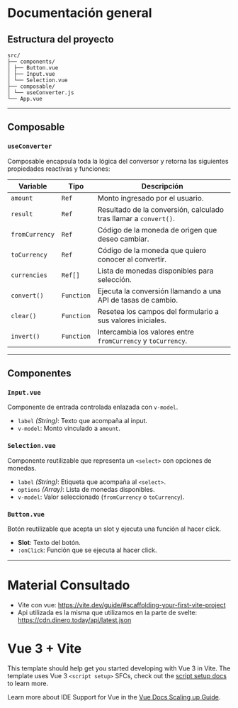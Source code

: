 # Documentación general

## Estructura del proyecto

```
src/
├── components/
│ ├── Button.vue
│ ├── Input.vue
│ └── Selection.vue
├── composable/
│ └── useConverter.js
└── App.vue
```
---

## Composable

###  `useConverter`

Composable encapsula toda la lógica del conversor y retorna las siguientes propiedades reactivas y funciones:

| Variable        | Tipo      | Descripción                                                                 |
|-----------------|-----------|-----------------------------------------------------------------------------|
| `amount`        | `Ref`     | Monto ingresado por el usuario.                                            |
| `result`        | `Ref`     | Resultado de la conversión, calculado tras llamar a `convert()`.           |
| `fromCurrency`  | `Ref`     | Código de la moneda de origen que deseo cambiar.                           |
| `toCurrency`    | `Ref`     | Código de la moneda que quiero conocer al convertir.                       |
| `currencies`    | `Ref[]`   | Lista de monedas disponibles para selección.                               |
| `convert()`     | `Function`| Ejecuta la conversión llamando a una API de tasas de cambio.               |
| `clear()`       | `Function`| Resetea los campos del formulario a sus valores iniciales.                 |
| `invert()`      | `Function`| Intercambia los valores entre `fromCurrency` y `toCurrency`.               |

---
## Componentes

### `Input.vue`
Componente de entrada controlada enlazada con `v-model`.
- `label` _(String)_: Texto que acompaña al input.
- `v-model`: Monto vinculado a `amount`.

### `Selection.vue`
Componente reutilizable que representa un `<select>` con opciones de monedas.

- `label` _(String)_: Etiqueta que acompaña al `<select>`.
- `options` _(Array)_: Lista de monedas disponibles.
- `v-model`: Valor seleccionado (`fromCurrency` o `toCurrency`).

### `Button.vue`
Botón reutilizable que acepta un slot y ejecuta una función al hacer click.
- **Slot**: Texto del botón.
- `:onClick`: Función que se ejecuta al hacer click.

---


# Material Consultado 

- Vite con vue:  <https://vite.dev/guide/#scaffolding-your-first-vite-project>
- Api utilizada es la misma que utilizamos en la parte de svelte: <https://cdn.dinero.today/api/latest.json>

# Vue 3 + Vite

This template should help get you started developing with Vue 3 in Vite. The template uses Vue 3 `<script setup>` SFCs, check out the [script setup docs](https://v3.vuejs.org/api/sfc-script-setup.html#sfc-script-setup) to learn more.

Learn more about IDE Support for Vue in the [Vue Docs Scaling up Guide](https://vuejs.org/guide/scaling-up/tooling.html#ide-support).
